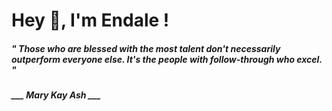 <h1 title="head"> Hey 👋, I'm Endale !</h1>

**<h5><i>" Those who are blessed with the most talent don't necessarily outperform everyone else. It's the people with follow-through who excel. "</i></h5>**

*<b>___ Mary Kay Ash ___</b>*
